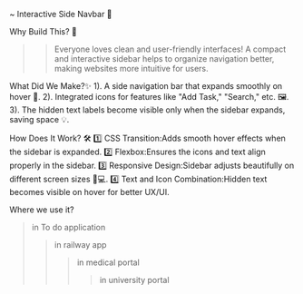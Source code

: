 ~ Interactive Side Navbar 🚀

Why Build This? 🤔
>> Everyone loves clean and user-friendly interfaces! A compact and interactive sidebar helps to organize navigation better, making websites more intuitive for users.

What Did We Make?✨
1). A side navigation bar that expands smoothly on hover 🎯.
2). Integrated icons for features like "Add Task," "Search," etc. 🖼️.
3). The hidden text labels become visible only when the sidebar expands, saving space 💡.

How Does It Work? 🛠️
1️⃣ CSS Transition:Adds smooth hover effects when the sidebar is expanded.
2️⃣ Flexbox:Ensures the icons and text align properly in the sidebar.
3️⃣ Responsive Design:Sidebar adjusts beautifully on different screen sizes 📱💻.
4️⃣ Text and Icon Combination:Hidden text becomes visible on hover for better UX/UI.

Where we use it?
>in To do application
>>in railway app
>>>in medical portal
>>>>in university portal
